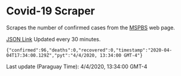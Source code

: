 # Covid-19 Scraper

Scrapes the number of confirmed cases from the [MSPBS](https://www.mspbs.gov.py/covid-19.php) web page.

[JSON Link](https://jmayalag.github.io/covid19-scrape/cases.json)
Updated every 30 minutes.
```
{"confirmed":96,"deaths":0,"recovered":0,"timestamp":"2020-04-04T17:34:00.129Z","pyt":"4/4/2020, 13:34:00 GMT-4"}
```
Last update (Paraguay Time): 4/4/2020, 13:34:00 GMT-4